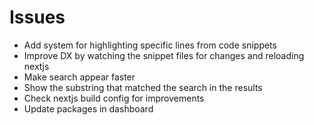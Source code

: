 # Issues

- Add system for highlighting specific lines from code snippets
- Improve DX by watching the snippet files for changes and reloading nextjs
- Make search appear faster
- Show the substring that matched the search in the results
- Check nextjs build config for improvements
- Update packages in dashboard
